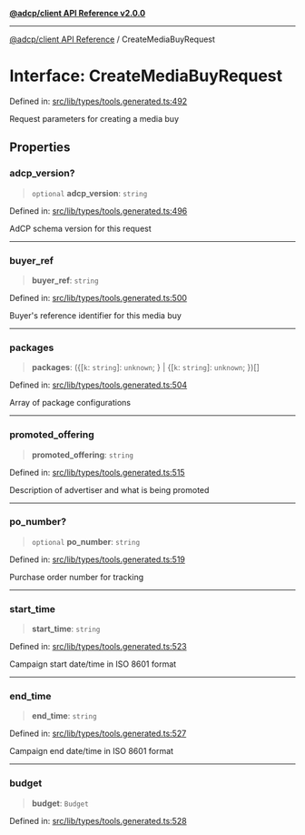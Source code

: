 [**@adcp/client API Reference v2.0.0**](../README.md)

***

[@adcp/client API Reference](../README.md) / CreateMediaBuyRequest

# Interface: CreateMediaBuyRequest

Defined in: [src/lib/types/tools.generated.ts:492](https://github.com/adcontextprotocol/adcp-client/blob/e8953d756e5ce5fafa76c5e8fa2f0316f0da0998/src/lib/types/tools.generated.ts#L492)

Request parameters for creating a media buy

## Properties

### adcp\_version?

> `optional` **adcp\_version**: `string`

Defined in: [src/lib/types/tools.generated.ts:496](https://github.com/adcontextprotocol/adcp-client/blob/e8953d756e5ce5fafa76c5e8fa2f0316f0da0998/src/lib/types/tools.generated.ts#L496)

AdCP schema version for this request

***

### buyer\_ref

> **buyer\_ref**: `string`

Defined in: [src/lib/types/tools.generated.ts:500](https://github.com/adcontextprotocol/adcp-client/blob/e8953d756e5ce5fafa76c5e8fa2f0316f0da0998/src/lib/types/tools.generated.ts#L500)

Buyer's reference identifier for this media buy

***

### packages

> **packages**: (\{\[`k`: `string`\]: `unknown`; \} \| \{\[`k`: `string`\]: `unknown`; \})[]

Defined in: [src/lib/types/tools.generated.ts:504](https://github.com/adcontextprotocol/adcp-client/blob/e8953d756e5ce5fafa76c5e8fa2f0316f0da0998/src/lib/types/tools.generated.ts#L504)

Array of package configurations

***

### promoted\_offering

> **promoted\_offering**: `string`

Defined in: [src/lib/types/tools.generated.ts:515](https://github.com/adcontextprotocol/adcp-client/blob/e8953d756e5ce5fafa76c5e8fa2f0316f0da0998/src/lib/types/tools.generated.ts#L515)

Description of advertiser and what is being promoted

***

### po\_number?

> `optional` **po\_number**: `string`

Defined in: [src/lib/types/tools.generated.ts:519](https://github.com/adcontextprotocol/adcp-client/blob/e8953d756e5ce5fafa76c5e8fa2f0316f0da0998/src/lib/types/tools.generated.ts#L519)

Purchase order number for tracking

***

### start\_time

> **start\_time**: `string`

Defined in: [src/lib/types/tools.generated.ts:523](https://github.com/adcontextprotocol/adcp-client/blob/e8953d756e5ce5fafa76c5e8fa2f0316f0da0998/src/lib/types/tools.generated.ts#L523)

Campaign start date/time in ISO 8601 format

***

### end\_time

> **end\_time**: `string`

Defined in: [src/lib/types/tools.generated.ts:527](https://github.com/adcontextprotocol/adcp-client/blob/e8953d756e5ce5fafa76c5e8fa2f0316f0da0998/src/lib/types/tools.generated.ts#L527)

Campaign end date/time in ISO 8601 format

***

### budget

> **budget**: `Budget`

Defined in: [src/lib/types/tools.generated.ts:528](https://github.com/adcontextprotocol/adcp-client/blob/e8953d756e5ce5fafa76c5e8fa2f0316f0da0998/src/lib/types/tools.generated.ts#L528)
